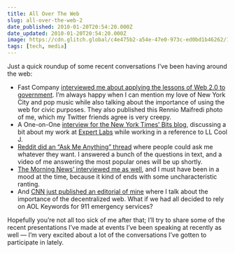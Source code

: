 ```yaml
---
title: All Over The Web
slug: all-over-the-web-2
date_published: 2010-01-20T20:54:20.000Z
date_updated: 2010-01-20T20:54:20.000Z
image: https://cdn.glitch.global/c4e475b2-a54e-47e0-973c-ed0bd1b46262/1514472-how-anil-dash-applies-the-lessons-of-web-20-to-government-rotator.webp?v=1670809046414
tags: [tech, media]
---
```


Just a quick roundup of some recent conversations I’ve been having around the web:

- Fast Company [interviewed me about applying the lessons of Web 2.0 to government](https://www.fastcompany.com/1514472/how-anil-dash-applies-lessons-web-20-government). I’m always happy when I can mention my love of New York City and pop music while also talking about the importance of using the web for civic purposes. They also published this Rennio Maifredi photo of me, which my Twitter friends agree is very creepy.
- A One-on-One [interview for the New York Times’ Bits blog](http://bits.blogs.nytimes.com/2010/01/13/one-to-one-anil-dash-of-expert-labs-and-six-apart/), discussing a bit about my work at [Expert Labs](http://expertlabs.org/) while working in a reference to LL Cool J.
- [Reddit did an “Ask Me Anything” thread](http://www.reddit.com/r/blog/comments/aq2xt/anil_dash_ask_him_anything/) where people could ask me whatever they want. I answered a bunch of the questions in text, and a video of me answering the most popular ones will be up shortly.
- [The Morning News’ interviewed me as well](http://talks.themorningnews.org/2010/01/anil-dash.php), and I must have been in a mood at the time, because it kind of ends with some uncharacteristic ranting.
- And [CNN just published an editorial of mine](http://www.cnn.com/2010/OPINION/01/22/dash.twitter.shutdown/) where I talk about the importance of the decentralized web. What if we had all decided to rely on AOL Keywords for 911 emergency services?

Hopefully you’re not all too sick of me after that; I’ll try to share some of the recent presentations I’ve made at events I’ve been speaking at recently as well — I’m very excited about a lot of the conversations I’ve gotten to participate in lately.
